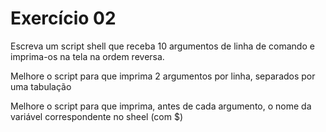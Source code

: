 # Exercício 02

Escreva um script shell que receba 10 argumentos de linha de comando e imprima-os na tela na ordem reversa.

Melhore o script para que imprima 2 argumentos por linha, separados por uma tabulação

Melhore o script para que imprima, antes de cada argumento, o nome da variável correspondente no sheel (com $)
